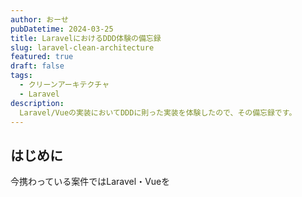 ```yaml
---
author: おーせ
pubDatetime: 2024-03-25
title: LaravelにおけるDDD体験の備忘録
slug: laravel-clean-architecture
featured: true
draft: false
tags:
  - クリーンアーキテクチャ
  - Laravel
description:
  Laravel/Vueの実装においてDDDに則った実装を体験したので、その備忘録です。
---
```


## はじめに
今携わっている案件ではLaravel・Vueを